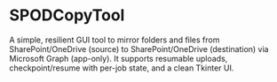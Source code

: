 # SPODCopyTool
A simple, resilient GUI tool to mirror folders and files from SharePoint/OneDrive (source) to SharePoint/OneDrive (destination) via Microsoft Graph (app-only). It supports resumable uploads, checkpoint/resume with per-job state, and a clean Tkinter UI.
